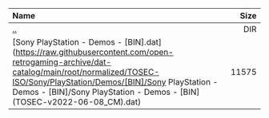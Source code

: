 |Name|Size|
|:---|---:|
|[..](../index.html)|DIR|
|[Sony PlayStation - Demos - [BIN].dat](https://raw.githubusercontent.com/open-retrogaming-archive/dat-catalog/main/root/normalized/TOSEC-ISO/Sony/PlayStation/Demos/[BIN]/Sony PlayStation - Demos - [BIN]/Sony PlayStation - Demos - [BIN] (TOSEC-v2022-06-08_CM).dat)|11575|
